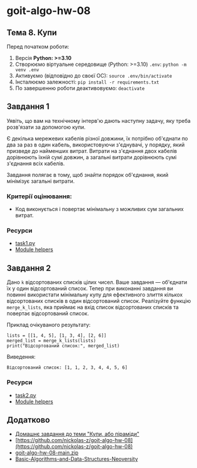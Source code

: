 # goit-algo-hw-08
## Тема 8. Купи

Перед початком роботи:
1. Версія **Python: >=3.10**
2. Cтворюємо віртуальне середовище (Python: >=3.10) `.env`: `python -m venv .env`
3. Активуємо (відповідно до своєї ОС): `source .env/bin/activate`
4. Інсталюємо залежності: `pip install -r requirements.txt`
5. По завершенню роботи деактивовуємо: `deactivate`

## Завдання 1
Уявіть, що вам на технічному інтерв'ю дають наступну задачу, яку треба розв'язати за допомогою купи.

Є декілька мережевих кабелів різної довжини, їх потрібно об'єднати по два за раз в один кабель, використовуючи з'єднувачі, у порядку, який призведе до найменших витрат. Витрати на з'єднання двох кабелів дорівнюють їхній сумі довжин, а загальні витрати дорівнюють сумі з'єднання всіх кабелів.

Завдання полягає в тому, щоб знайти порядок об'єднання, який мінімізує загальні витрати.


### Критерії оцінювання:
- Код виконується і повертає мінімальну з можливих сум загальних витрат.

### Ресурси
- [task1.py](./task1.py)
- [Module helpers](./helpers)

## Завдання 2
Дано `k` відсортованих списків цілих чисел. Ваше завдання — об'єднати їх у один відсортований список. Тепер при виконанні завдання ви повинні використати мінімальну купу для ефективного злиття кількох відсортованих списків в один відсортований список. Реалізуйте функцію `merge_k_lists`, яка приймає на вхід список відсортованих списків та повертає відсортований список.

Приклад очікуваного результату:
```
lists = [[1, 4, 5], [1, 3, 4], [2, 6]]
merged_list = merge_k_lists(lists)
print("Відсортований список:", merged_list)
```
Виведення:
```
Відсортований список: [1, 1, 2, 3, 4, 4, 5, 6]
```

### Ресурси
- [task2.py](./task2.py)
- [Module helpers](./helpers)

## Додатково
- [Домашнє завдання до теми "Купи, або піраміди"](https://www.edu.goit.global/uk/learn/24858703/19646173/19658323/homework)
- [https://github.com/nickolas-z/goit-algo-hw-08](https://github.com/nickolas-z/goit-algo-hw-08)
- [goit-algo-hw-08-main.zip](https://s3.eu-north-1.amazonaws.com/lms.goit.files/20531b95-38e7-4bb5-ace2-303649577c4e%D0%94%D0%978_%D0%97%D1%83%D0%B1%D1%87%D0%B8%D0%BA%D0%9C%D0%B8%D0%BA%D0%BE%D0%BB%D0%B0%D0%9C%D0%B8%D0%BA%D0%BE%D0%BB%D0%B0%D0%B9%D0%BE%D0%B2%D0%B8%D1%87.zip)
- [Basic-Algorithms-and-Data-Structures-Neoversity](https://github.com/nickolas-z/Basic-Algorithms-and-Data-Structures-Neoversity)